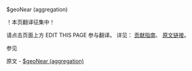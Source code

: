  $geoNear (aggregation)

 ！本页翻译征集中！

请点击页面上方 EDIT THIS PAGE 参与翻译。
详见：
[贡献指南]( https://github.com/JinMuInfo/MongoDB-Manual-zh/blob/master/CONTRIBUTING.md )、
[原文链接](  https://docs.mongodb.com/manual/reference/operator/aggregation/geoNear/  )。

 参见

原文 - [$geoNear (aggregation)]( https://docs.mongodb.com/manual/reference/operator/aggregation/geoNear/ )

